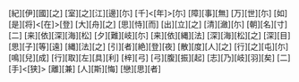 [紀][伊][國][之] [室][之][江][邊][尓] [千]<[年]>[尓] [障][事][無] [万][世][尓] [如][是][将]<[在]>[登] [大][舟][之] [思][恃][而] [出][立][之] [清][瀲][尓] [朝][名][寸][二] [来][依][深][海][松] [夕][難][岐][尓] [来][依][縄][法] [深][海][松][之] [深][目][思][子][等][遠] [縄][法][之] [引][者][絶][登][夜] [散][度][人][之] [行][之][屯][尓] [鳴][兒][成] [行][取][左][具][利] [梓][弓] [弓][腹][振][起] [志][乃][岐][羽][矣] [二][手]<[狭]> [離][兼] [人][斯][悔] [戀][思][者]

